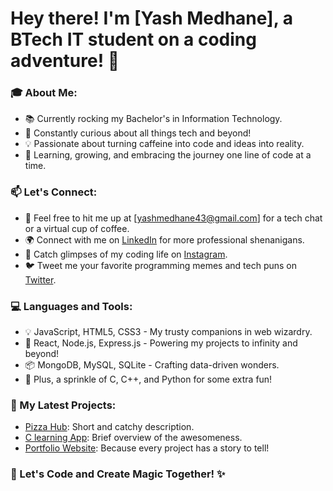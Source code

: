 # Hey there! I'm [Yash Medhane], a BTech IT student on a coding adventure! 🚀

### 🎓 About Me:
- 📚 Currently rocking my Bachelor's in Information Technology.
- 🧠 Constantly curious about all things tech and beyond!
- 💡 Passionate about turning caffeine into code and ideas into reality.
- 🌱 Learning, growing, and embracing the journey one line of code at a time.

### 📫 Let's Connect:
- 📧 Feel free to hit me up at [yashmedhane43@gmail.com] for a tech chat or a virtual cup of coffee.
- 🌍 Connect with me on [LinkedIn](https://www.linkedin.com/authwall?trk=bf&trkInfo=AQGmb1TFb7R3JgAAAY7qJDBAr2Al_jEdTUT7vIew4qnWWQFuvqO0-ciokD4vAH_hsCjuFBgjx5xXP8nvNriRcpaXgvNnhP3LOMd0ABS_ptW63lLnFSuPEGVUp9RHvgxuCEDwdiM=&original_referer=&sessionRedirect=https%3A%2F%2Fwww.linkedin.com%2Fin%2Fyash-medhane-403970267%3Futm_source%3Dshare%26utm_campaign%3Dshare_via%26utm_content%3Dprofile%26utm_medium%3Dandroid_app) for more professional shenanigans.
- 📸 Catch glimpses of my coding life on [Instagram](https://www.instagram.com/yash_medhane_04/?igsh=MXJlbnZ6cXlseXNqZw%3D%3D).
- 🐦 Tweet me your favorite programming memes and tech puns on [Twitter](link_to_your_twitter).

### 💻 Languages and Tools:
- 💡 JavaScript, HTML5, CSS3 - My trusty companions in web wizardry.
- 🚀 React, Node.js, Express.js - Powering my projects to infinity and beyond!
- 📦 MongoDB, MySQL, SQLite - Crafting data-driven wonders.
- 🌈 Plus, a sprinkle of C, C++, and Python for some extra fun!

### 🚀 My Latest Projects:
- [Pizza Hub](link_to_project_1): Short and catchy description.
- [C learning App](link_to_project_2): Brief overview of the awesomeness.
- [Portfolio Website](link_to_project_3): Because every project has a story to tell!



### 🎉 Let's Code and Create Magic Together! ✨

